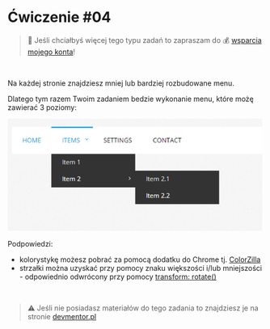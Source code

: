 # Ćwiczenie #04

> :loudspeaker: Jeśli chciałbyś więcej tego typu zadań to zapraszam do :moneybag: [wsparcia mojego konta](https://github.com/sponsors/devmentor-pl)!

&nbsp;

Na każdej stronie znajdziesz mniej lub bardziej rozbudowane menu. 

Dlatego tym razem Twoim zadaniem bedzie wykonanie menu, które możę zawierać 3 poziomy:

![](./assets/demo.png)

Podpowiedzi:
- kolorystykę możesz pobrać za pomocą dodatku do Chrome tj. [ColorZilla](https://chrome.google.com/webstore/detail/colorzilla/bhlhnicpbhignbdhedgjhgdocnmhomnp)
- strzałki można uzyskać przy pomocy znaku większości i/lub mniejszości - odpowiednio odwrócony przy pomocy [transform: rotate()](https://www.w3schools.com/cssref/playit.asp?filename=playcss_transform_rotate)


&nbsp;

> :warning: Jeśli nie posiadasz materiałów do tego zadania to znajdziesz je na stronie [devmentor.pl](https://devmentor.pl/p/html-and-css-basics/)
